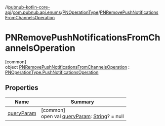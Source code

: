 //[pubnub-kotlin-core-api](../../../../index.md)/[com.pubnub.api.enums](../../index.md)/[PNOperationType](../index.md)/[PNRemovePushNotificationsFromChannelsOperation](index.md)

# PNRemovePushNotificationsFromChannelsOperation

[common]\
object [PNRemovePushNotificationsFromChannelsOperation](index.md) : [PNOperationType.PushNotificationsOperation](../-push-notifications-operation/index.md)

## Properties

| Name | Summary |
|---|---|
| [queryParam](../query-param.md) | [common]<br>open val [queryParam](../query-param.md): [String](https://kotlinlang.org/api/latest/jvm/stdlib/kotlin/-string/index.html)? = null |
